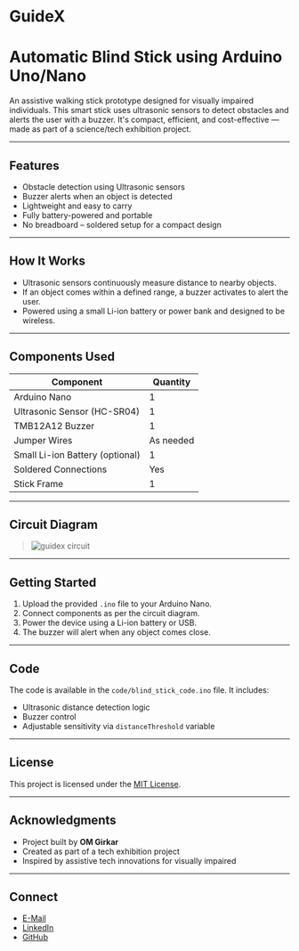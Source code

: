 # GuideX
#  Automatic Blind Stick using Arduino Uno/Nano

An assistive walking stick prototype designed for visually impaired individuals. This smart stick uses ultrasonic sensors to detect obstacles and alerts the user with a buzzer. It's compact, efficient, and cost-effective — made as part of a science/tech exhibition project.

---

##  Features

-  Obstacle detection using Ultrasonic sensors
-  Buzzer alerts when an object is detected
-  Lightweight and easy to carry
-  Fully battery-powered and portable
-  No breadboard – soldered setup for a compact design

---

##  How It Works

- Ultrasonic sensors continuously measure distance to nearby objects.
- If an object comes within a defined range, a buzzer activates to alert the user.
- Powered using a small Li-ion battery or power bank and designed to be wireless.

---

##  Components Used

| Component           | Quantity |
|---------------------|----------|
| Arduino Nano        | 1        |
| Ultrasonic Sensor (HC-SR04) | 1      |
| TMB12A12 Buzzer     | 1        |
| Jumper Wires        | As needed |
| Small Li-ion Battery (optional) | 1        |
| Soldered Connections| Yes      |
| Stick Frame         | 1        |

---

##  Circuit Diagram

> ![guidex circuit](https://github.com/user-attachments/assets/5fc7e0f0-804e-4054-8590-034c7a1c7173)


---

##  Getting Started

1. Upload the provided `.ino` file to your Arduino Nano.
2. Connect components as per the circuit diagram.
3. Power the device using a Li-ion battery or USB.
4. The buzzer will alert when any object comes close.

---


##  Code

The code is available in the `code/blind_stick_code.ino` file. It includes:

- Ultrasonic distance detection logic
- Buzzer control
- Adjustable sensitivity via `distanceThreshold` variable

---

##  License

This project is licensed under the [MIT License](LICENSE).

---

##  Acknowledgments

- Project built by **OM Girkar**
- Created as part of a tech exhibition project
- Inspired by assistive tech innovations for visually impaired

---

##  Connect

- [E-Mail](om.girkar2@gmail.com)
- [LinkedIn](your-link)
- [GitHub](https://github.com/omgirkar)

